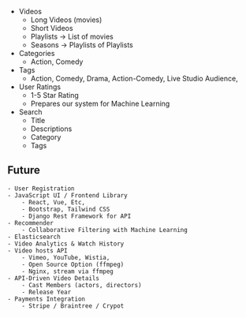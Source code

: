 - Videos
    - Long Videos (movies)
    - Short Videos
    - Playlists -> List of movies
    - Seasons -> Playlists of Playlists
- Categories
    - Action, Comedy
- Tags
    - Action, Comedy, Drama, Action-Comedy, Live Studio Audience,
- User Ratings
    - 1-5 Star Rating
    - Prepares our system for Machine Learning
- Search
    - Title
    - Descriptions
    - Category
    - Tags

## Future
    - User Registration
    - JavaScript UI / Frontend Library
        - React, Vue, Etc,
        - Bootstrap, Tailwind CSS
        - Django Rest Framework for API 
    - Recommender
        - Collaborative Filtering with Machine Learning
    - Elasticsearch
    - Video Analytics & Watch History
    - Video hosts API
        - Vimeo, YouTube, Wistia, 
        - Open Source Option (ffmpeg)
        - Nginx, stream via ffmpeg
    - API-Driven Video Details
        - Cast Members (actors, directors)
        - Release Year
    - Payments Integration
        - Stripe / Braintree / Crypot
